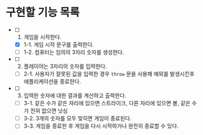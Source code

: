 # 구현할 기능 목록
- [ ] 1. 게임을 시작한다.
  - [x] 1-1. 게임 시작 문구를 출력한다.
  - [ ] 1-2. 컴퓨터는 임의의 3자리 숫자를 생성한다.
- [ ] 2. 플레이어는 3자리의 숫자를 입력한다.
  - [ ] 2-1. 사용자가 잘못된 값을 입력한 경우 `throw` 문을 사용해 예외를 발생시킨후 애플리케이션을 종료한다.
- [ ] 3. 입력한 숫자에 대한 결과를 계산하고 출력한다.
  - [ ] 3-1. 같은 수가 같은 자리에 있으면 스트라이크, 다른 자리에 있으면 볼, 같은 수가 전혀 없으면 낫싱
  - [ ] 3-2. 3개의 숫자를 모두 맞히면 게임이 종료된다.
  - [ ] 3-3. 게임을 종료한 후 게임을 다시 시작하거나 완전히 종료할 수 있다.